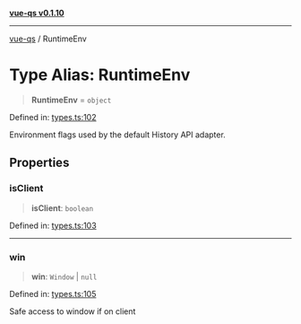 [**vue-qs v0.1.10**](../README.md)

***

[vue-qs](../README.md) / RuntimeEnv

# Type Alias: RuntimeEnv

> **RuntimeEnv** = `object`

Defined in: [types.ts:102](https://github.com/iamsomraj/vue-qs/blob/f0c3b00cd958e5a3adba94ae66926daf711f0fdf/src/types.ts#L102)

Environment flags used by the default History API adapter.

## Properties

### isClient

> **isClient**: `boolean`

Defined in: [types.ts:103](https://github.com/iamsomraj/vue-qs/blob/f0c3b00cd958e5a3adba94ae66926daf711f0fdf/src/types.ts#L103)

***

### win

> **win**: `Window` \| `null`

Defined in: [types.ts:105](https://github.com/iamsomraj/vue-qs/blob/f0c3b00cd958e5a3adba94ae66926daf711f0fdf/src/types.ts#L105)

Safe access to window if on client
